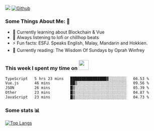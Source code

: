 ![](https://visitor-badge.laobi.icu/badge?page_id=seanho96.seanho96)
[![Github](https://img.shields.io/github/followers/seanho96?label=Follow&style=social)](https://github.com/seanho96)

### Some Things About Me: 👋
- 🌱 Currently learning about Blockchain & Vue
- :musical_note: Always listening to lofi or chillhop beats
- :zap: Fun facts: ESFJ. Speaks English, Malay, Mandarin and Hokkien.
- :book: Currently reading: The Wisdom Of Sundays by Oprah Winfrey

### This week I spent my time on <img src="https://media.giphy.com/media/SvQzkTQb3ZwKcj1QTO/giphy.gif" width="32">

<!--START_SECTION:waka-->

```txt
TypeScript   5 hrs 23 mins   ████████████████▓░░░░░░░░   66.53 %
Vue.js       46 mins         ██▒░░░░░░░░░░░░░░░░░░░░░░   09.56 %
JSON         26 mins         █▒░░░░░░░░░░░░░░░░░░░░░░░   05.39 %
Other        23 mins         █▒░░░░░░░░░░░░░░░░░░░░░░░   04.87 %
JavaScript   23 mins         █▒░░░░░░░░░░░░░░░░░░░░░░░   04.73 %
```

<!--END_SECTION:waka-->

### Some stats 📊

[![Top Langs](https://github-readme-stats.vercel.app/api/top-langs/?username=seanho96&layout=compact&theme=graywhite)](https://github.com/anuraghazra/github-readme-stats)
<br/>
<!-- ![GitHub stats](https://github-readme-stats.vercel.app/api?username=seanho96&show_icons=true&theme=graywhite)-->

